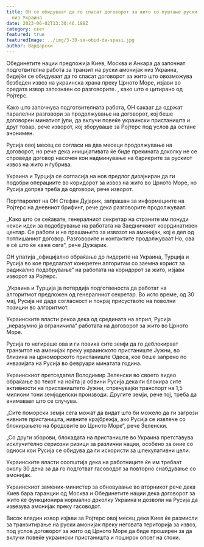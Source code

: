 ```yaml
---
title: ОН се обидуваат да го спасат договорот за жито со пуштање руски амонијак
  низ Украина
date: 2023-06-02T13:30:46.188Z
category: свет
featured: true
featuredImage: ../img/3-30-se-obid-da-spasi.jpg
author: Вардарски
---
```

Обединетите нации предложија Киев, Москва и Анкара да започнат подготвителна работа за транзит на руски амонијак низ Украина, бидејќи се обидуваат да го спасат договорот за жито што овозможува безбеден извоз на украинска храна преку Црното Море, изјави во средата извор запознаен со разговорите. , како што е цитирано од Ројтерс.

Како што започнува подготвителната работа, ОН сакаат да одржат паралелни разговори за продолжување на договорот, кој беше договорен минатиот јули, да вклучи повеќе украински пристаништа и друг товар, рече изворот, кој зборуваше за Ројтерс под услов да остане анонимен.

Русија овој месец се согласи на два месеци продолжување на договорот, но рече дека иницијативата ќе биде прекината доколку не се спроведе договор насочен кон надминување на бариерите за рускиот извоз на жито и ѓубрива.

Украина и Турција се согласија на нов предлог дизајниран да ги подобри операциите во коридорот за извоз на жито во Црното Море, но Русија допрва треба да одговори, рече изворот.

Портпаролот на ОН Стефан Дујарик, запрашан за информациите на Ројтерс на дневниот брифинг, рече дека разговорите продолжуваат.

„Како што се сеќавате, генералниот секретар на страните им понуди некои идеи за подобрување на работата на Заедничкиот координативен центар. Се работи и на прашањето за извозот на амонијак, кој е дел од потпишаниот договор. Разговорите и контактите продолжуваат Но, ова е сè што ќе каже сега“, рече Дужарик.

ОН упатија „официјално обраќање до лидерите на Украина, Турција и Русија во кое предлагаат конкретен алгоритам со заемна корист за радикално подобрување“ на работата на коридорот за жито, изјави изворот за Ројтерс.

„Украина и Турција ја потврдија подготвеноста да работат на алгоритмот предложен од генералниот секретар. Во исто време, од 30 мај, Русија не даде согласност и покрај присуството на поволни позиции во алгоритмот.

Украинските власти рекоа дека од средината на април, Русија „неразумно ја ограничила“ работата на договорот за жито во Црното Море.

Русија го негираше ова и ги повика сите земји да го деблокираат транзитот на амонијак преку украинското пристаниште Јужни, во близина на црноморското пристаниште Одеса, кое беше запрено по инвазијата на Русија во февруари минатата година.

Украинскиот претседател Володимир Зеленски во своето видео обраќање во текот на ноќта ја обвини Русија дека ги блокира сите активности на пристаништето Јужни, спречувајќи транспорт на 1,5 милиони тони земјоделски производи. Другите земји, рече тој, треба да внимаваат што се случува.

„Сите поморски земји сега можат да видат што би можело да ги загрози нивните пристаништа, нивните крајбрежја, ако Русија се извлече со блокирањето на бродовите во Црното Море“, рече Зеленски.

„Со други зборови, блокадата на пристаниште во Украина претставува исклучително сериозни ризици за различни нации, особено за оние со односи кои Русија се обидува да ги искористи за шпекулативни цели.

Украинските власти соопштија дека на работниците ќе им требаат околу 30 дена за да го подготват гасоводот за повторно снабдување со амонијак.

Украинскиот заменик-министер за обновување во вторникот рече дека Киев бара гаранции од Москва и Обединетите нации дека договорот за жито ќе функционира нормално доколку Украина и дозволи на Русија да извезува амонијак преку гасоводот.

Висок владин извор изјави за Ројтерс овој месец дека Киев ќе размисли за транзитирање на руски амонијак преку неговата територија за извоз, под услов договорот за жито од Црното Море да биде проширен за да вклучи повеќе украински пристаништа и поширок опсег на стоки.